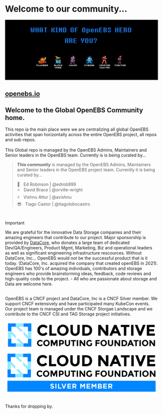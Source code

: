 # Welcome to our community...
[![OpenEBS Welcome Banner](/images/openebs_community_banner_retro_gamer.png)](https://www.openebs.io/)

## [openebs.io](https://www.openebs.io/)

## Welcome to the Global OpenEBS Community home.<BR>
This repo ia the main place were we are centralizing all global OpenEBS activities that span horizontally across the entire OpenEBS project, all repos and sub-repos.<BR>
<BR>
This Global repo is managed by the OpenEBS Admins, Maintainers and Senior leaders in the OpenEBS team.
Currently is is being curated by...

> **This community** is managed by the OpenEBS Admins, Maintainers and Senior leaders in the OpenEBS project team.
> Currently it is being curated by... <BR>
>
> :rocket: &nbsp; Ed Robinson | @edrob999 <BR>
> :star: &nbsp; David Brace | @orville-wright <BR>
> :zap: &nbsp; Vishnu Attur | @avishnu <BR>
> :sunglasses: &nbsp; Tiago Castor | @tiagolobocastro <BR>

<BR>

> [!IMPORTANT]
> We are grateful for the innovative Data Storage companies and their amazing engineers that contribute to our project. Major sponsorship is provided by [DataCore](https://datacore.com), who donates a large team of dedicated Dev/QA/Engineers, Product Mgmt, Marketing, Biz and operational leaders as well as significant engineering infrastructure rescources. Without DataCore, Inc... OpenEBS would not be the successful product that is it today. (DataCore, Inc. acquired the company that created openEBS in 2021). OpenEBS has 100's of amazing individuals, contributors and storage engineers who provide brainstorming ideas, feedback, code reviews and high-quality code to the project. - All who are passionate about storage and Data are welcome here.
>

<BR>
OpenEBS is a CNCF project and DataCore, Inc is a CNCF Silver member. We support CNCF extensively and have participated many KubeCon events.<BR>
Our project team is managed under the CNCF Storgae Landscape and we contribute to the CNCF CSI and TAG Storage project initiatives.<BR>

[![CNCF logo](/images/CNCF_logo_color.png)](https://www.cncf.io/)
[![CNCF logo](/images/CNCF_member-silver-color.svg)](https://www.datacore.com/)

<BR>
Thanks for dropping by.

